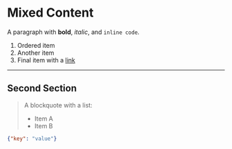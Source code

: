# Mixed Content

A paragraph with **bold**, *italic*, and `inline code`.

1. Ordered item
2. Another item
3. Final item with a [link](https://example.com)

---

## Second Section

> A blockquote with a list:
> - Item A
> - Item B

```json
{"key": "value"}
```

